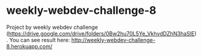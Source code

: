 # weekly-webdev-challenge-8
Project by weekly webdev challenge (https://drive.google.com/drive/folders/0Bw2hu70L5Ye_VkhvdDZhN3haSlE). You can see result here:  http://weekly-webdev-challenge-8.herokuapp.com/

